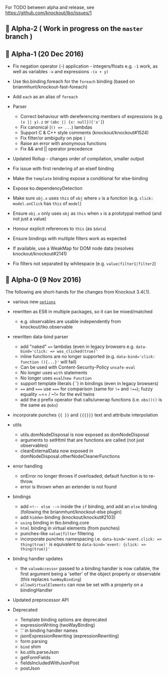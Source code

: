 For TODO between alpha and release, see https://github.com/knockout/tko/issues/1

## 🐋   Alpha-2  ( Work in progress on the `master` branch )


##  🏹  Alpha-1  (20 Dec 2016)

* Fix negation operator (-) application - integers/floats e.g. `-1` work, as well as variables `-x` and expressions `-(x + y)`
* Use tko.binding.foreach for the `foreach` binding (based on brianmhunt/knockout-fast-foreach)
* Add `each` as an alias of `foreach`

* Parser
  * Correct behaviour with dereferencing members of expressions (e.g. `(x || y).z` or `(abc || {x: null})['x']`)
  * Fix canonical (`() => ...`) lambdas
  * Support C & C++ style comments (knockout/knockout#1524)
  * Fix filter/or ambiguity on pipe `|`
  * Raise an error with anonymous functions
  * Fix && and || operator precedence
  
* Updated Rollup - changes order of compilation, smaller output
* Fix issue with first rendering of an elseif binding
* Make the `template` binding expose a conditional for else-binding
* Expose ko.dependencyDetection
* Make sure `obj.x` uses `this` of `obj` where `x` is a function (e.g. `click: model.onClick` has `this` of `model`)
* Ensure `obj.x` only uses `obj` as `this` when `x` is a prototypal method (and not just a value)
* Honour explicit references to `this` (as `$data`)
* Ensure bindings with multiple filters work as expected
* If available, use a WeakMap for DOM node data (resolves knockout/knockout#2141)
* Fix filters not separated by whitespace (e.g. `value|filter1|filter2`)

##  🐚   Alpha-0  (9 Nov 2016)

The following are short-hands for the changes from Knockout 3.4(.1).

* various new [`options`](https://github.com/knockout/tko.utils/blob/master/src/options.js)

* rewritten as ES6 in multiple packages, so it can be mixed/matched
  * e.g. observables are usable independently from knockout/tko.observable

* rewritten data-bind parser
  * add "naked" `=>` lambdas (even in legacy browsers e.g. `data-bind='click: => was_clicked(true)'`
  * inline functions are no longer supported (e.g. `data-bind='click: function (){...}'` will fail)
  * Can be used with Content-Security-Policy `unsafe-eval`
  * No longer uses `with` statements
  * No longer uses `eval`/`new Function`
  * support template literals (``) in bindings (even in legacy browsers)
  * `==` and `===` use `===` for comparison (same for `!=` and `!==`); fuzzy equality ~== / ~!= for the evil twins
  * add the `@` prefix operator that calls/unwrap functions (i.e. `obs()()` is the same as `@obs`)

* incorporate punches `{{ }}` and `{{{}}}` text and attribute interpolation

* utils
  * utils.domNodeDisposal is now exposed as domNodeDisposal
  * arguments to setHtml that are functions are called (not just observables)
  * cleanExternalData now exposed in domNodeDisposal.otherNodeCleanerFunctions

* error handling
  * onError no longer throws if overloaded; default function is to re-throw.
  * error is thrown when an extender is not found

* bindings
  * add `<!-- else -->` inside the `if` binding, and add an `else` binding (following the brianmhunt/knockout-else plugin)
  * add `hidden` binding (knockout/knockut#2103)
  * `using` binding in tko.binding.core
  * `html` binding in virtual elements (from punches)
  * punches-like `value|filter` filtering
  * incorporate punches namespacing i.e. `data-bind='event.click: => thing(true)'` is equivalent to `data-bind='event: {click: => thing(true)}'`

* bindng handler updates
    * the `valueAccessor` passed to a binding handler is now callable, the first argument being a 'setter' of the object property or observable (this replaces `twoWayBinding`)
    * `allowVirtualElements` can now be set with a property on a bindingHandler

* Updated preprocessor API

* Deprecated
  * Template binding options are deprecated
  * expressionWriting (twoWayBinding)
  * ‘.’ in binding handler names
  * jsonExpressionRewriting (expressionRewriting)
  * form parsing
  * `bind` shim
  * ko.utils.parseJson
  * getFormFields
  * fieldsIncludedWithJsonPost
  * postJson
